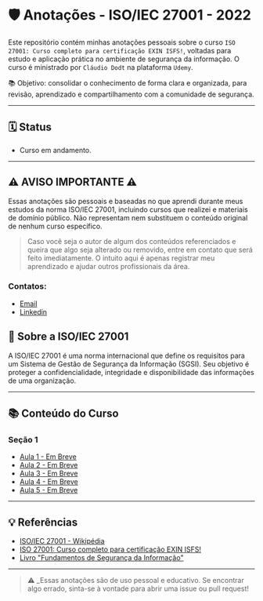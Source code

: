# 🛡️ Anotações - ISO/IEC 27001 - 2022

Este repositório contém minhas anotações pessoais sobre o curso ``ISO 27001: Curso completo para certificação EXIN ISFS!``, voltadas para estudo e aplicação prática no ambiente de segurança da informação. O curso é ministrado por ``Cláudio Dodt`` na plataforma ``Udemy``.

📚 Objetivo: consolidar o conhecimento de forma clara e organizada, para revisão, aprendizado e compartilhamento com a comunidade de segurança.

---

## 🗓️ Status

- Curso em andamento.

---

## ⚠️ AVISO IMPORTANTE ⚠️

Essas anotações são pessoais e baseadas no que aprendi durante meus estudos da norma ISO/IEC 27001, incluindo cursos que realizei e materiais de domínio público. Não representam nem substituem o conteúdo original de nenhum curso específico.

> Caso você seja o autor de algum dos conteúdos referenciados e queira que algo seja alterado ou removido, entre em contato que será feito imediatamente. O intuito aqui é apenas registrar meu aprendizado e ajudar outros profissionais da área.

### Contatos: 

 - [Email](mailto:aivanderock@gmail.com)
 - [Linkedin](https://www.linkedin.com/in/ivan-rocha-419562360/)

## 📌 Sobre a ISO/IEC 27001

A ISO/IEC 27001 é uma norma internacional que define os requisitos para um Sistema de Gestão de Segurança da Informação (SGSI). Seu objetivo é proteger a confidencialidade, integridade e disponibilidade das informações de uma organização.

---

## 📚 Conteúdo do Curso

### Seção 1

- [Aula 1 - Em Breve]()
- [Aula 2 - Em Breve]()
- [Aula 3 - Em Breve]()
- [Aula 4 - Em Breve]()
- [Aula 5 - Em Breve]()

---

## 💡 Referências

- [ISO/IEC 27001 - Wikipédia](https://pt.wikipedia.org/wiki/ISO/IEC_27001)
- [ISO 27001: Curso completo para certificação EXIN ISFS!](https://www.udemy.com/course/isfs-iso27001/?couponCode=MT300725G1)
- [Livro "Fundamentos de Segurança da Informação"](https://www.amazon.com.br/Fundamentos-Seguran%C3%A7a-Informa%C3%A7%C3%A3o-27001-27002/dp/8574528609)

---

> ⚠️ _Essas anotações são de uso pessoal e educativo. Se encontrar algo errado, sinta-se à vontade para abrir uma issue ou pull request!
